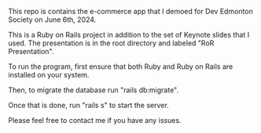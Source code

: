 This repo is contains the e-commerce app that I demoed for Dev Edmonton Society on June 6th, 2024. 

This is a Ruby on Rails project in addition to the set of Keynote slides that I used. The presentation is in the root directory and labeled "RoR Presentation". 

To run the program, first ensure that both Ruby and Ruby on Rails are installed on your system. 

Then, to migrate the database run "rails db:migrate". 

Once that is done, run "rails s" to start the server. 

Please feel free to contact me if you have any issues. 
